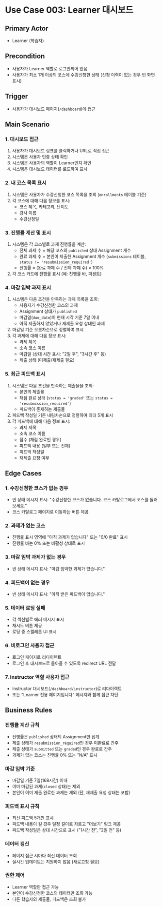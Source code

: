 # Use Case 003: Learner 대시보드

## Primary Actor
- Learner (학습자)

## Precondition
- 사용자가 Learner 역할로 로그인되어 있음
- 사용자가 최소 1개 이상의 코스에 수강신청한 상태 (신청 이력이 없는 경우 빈 화면 표시)

## Trigger
- 사용자가 대시보드 페이지(`/dashboard`)에 접근

## Main Scenario

### 1. 대시보드 접근
1. 사용자가 대시보드 링크를 클릭하거나 URL로 직접 접근
2. 시스템은 사용자 인증 상태 확인
3. 시스템은 사용자의 역할이 Learner인지 확인
4. 시스템은 대시보드 데이터를 로드하여 표시

### 2. 내 코스 목록 표시
1. 시스템은 사용자가 수강신청한 코스 목록을 조회 (`enrollments` 테이블 기준)
2. 각 코스에 대해 다음 정보를 표시:
   - 코스 제목, 카테고리, 난이도
   - 강사 이름
   - 수강신청일

### 3. 진행률 계산 및 표시
1. 시스템은 각 코스별로 과제 진행률을 계산:
   - 전체 과제 수 = 해당 코스의 `published` 상태 Assignment 개수
   - 완료 과제 수 = 본인이 제출한 Assignment 개수 (`submissions` 테이블, `status != 'resubmission_required'`)
   - 진행률 = (완료 과제 수 / 전체 과제 수) × 100%
2. 각 코스 카드에 진행률 표시 (예: 진행률 바, 퍼센트)

### 4. 마감 임박 과제 표시
1. 시스템은 다음 조건을 만족하는 과제 목록을 조회:
   - 사용자가 수강신청한 코스의 과제
   - Assignment 상태가 `published`
   - 마감일(`due_date`)이 현재 시각 기준 7일 이내
   - 아직 제출하지 않았거나 재제출 요청 상태인 과제
2. 마감일 기준 오름차순으로 정렬하여 표시
3. 각 과제에 대해 다음 정보 표시:
   - 과제 제목
   - 소속 코스 이름
   - 마감일 (상대 시간 표시: "2일 후", "3시간 후" 등)
   - 제출 상태 (미제출/재제출 필요)

### 5. 최근 피드백 표시
1. 시스템은 다음 조건을 만족하는 제출물을 조회:
   - 본인의 제출물
   - 채점 완료 상태 (`status = 'graded'` 또는 `status = 'resubmission_required'`)
   - 피드백이 존재하는 제출물
2. 피드백 작성일 기준 내림차순으로 정렬하여 최대 5개 표시
3. 각 피드백에 대해 다음 정보 표시:
   - 과제 제목
   - 소속 코스 이름
   - 점수 (채점 완료인 경우)
   - 피드백 내용 (일부 또는 전체)
   - 피드백 작성일
   - 재제출 요청 여부

## Edge Cases

### 1. 수강신청한 코스가 없는 경우
- 빈 상태 메시지 표시: "수강신청한 코스가 없습니다. 코스 카탈로그에서 코스를 둘러보세요."
- 코스 카탈로그 페이지로 이동하는 버튼 제공

### 2. 과제가 없는 코스
- 진행률 표시 영역에 "아직 과제가 없습니다" 또는 "0/0 완료" 표시
- 진행률 바는 0% 또는 비활성 상태로 표시

### 3. 마감 임박 과제가 없는 경우
- 빈 상태 메시지 표시: "마감 임박한 과제가 없습니다."

### 4. 피드백이 없는 경우
- 빈 상태 메시지 표시: "아직 받은 피드백이 없습니다."

### 5. 데이터 로딩 실패
- 각 섹션별로 에러 메시지 표시
- 재시도 버튼 제공
- 로딩 중 스켈레톤 UI 표시

### 6. 비로그인 사용자 접근
- 로그인 페이지로 리다이렉트
- 로그인 후 대시보드로 돌아올 수 있도록 redirect URL 전달

### 7. Instructor 역할 사용자 접근
- Instructor 대시보드(`/dashboard/instructor`)로 리다이렉트
- 또는 "Learner 전용 페이지입니다" 메시지와 함께 접근 차단

## Business Rules

### 진행률 계산 규칙
- 진행률은 `published` 상태의 Assignment만 집계
- 제출 상태가 `resubmission_required`인 경우 미완료로 간주
- 제출 상태가 `submitted` 또는 `graded`인 경우 완료로 간주
- 과제가 없는 코스는 진행률 0% 또는 "N/A" 표시

### 마감 임박 기준
- 마감일 기준 7일(168시간) 이내
- 이미 마감된 과제(`closed` 상태)는 제외
- 본인이 이미 제출 완료한 과제는 제외 (단, 재제출 요청 상태는 포함)

### 피드백 표시 규칙
- 최신 피드백 5개만 표시
- 피드백 내용이 길 경우 일정 길이로 자르고 "더보기" 링크 제공
- 피드백 작성일은 상대 시간으로 표시 ("1시간 전", "2일 전" 등)

### 데이터 갱신
- 페이지 접근 시마다 최신 데이터 조회
- 실시간 업데이트는 지원하지 않음 (새로고침 필요)

### 권한 제어
- Learner 역할만 접근 가능
- 본인이 수강신청한 코스의 데이터만 조회 가능
- 다른 학습자의 제출물, 피드백은 조회 불가
